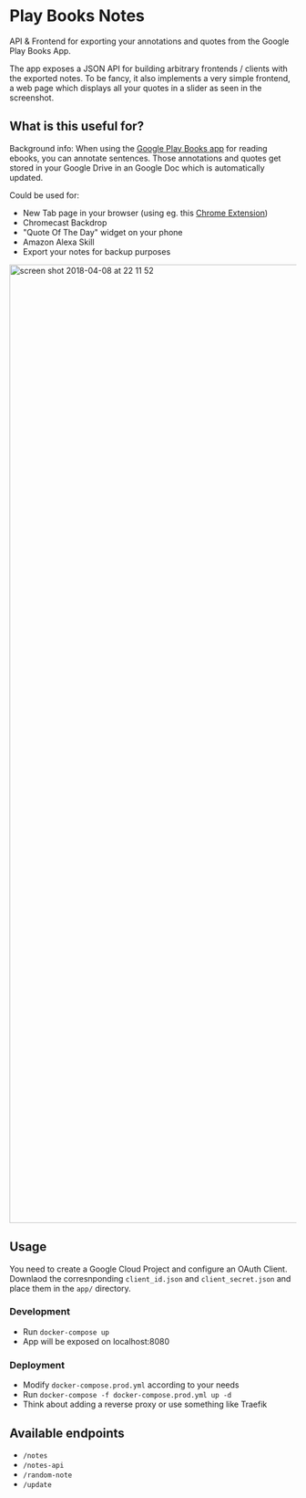 # Play Books Notes
API &amp; Frontend for exporting your annotations and quotes from the Google Play Books App.

The app exposes a JSON API for building arbitrary frontends / clients with the exported notes. To be fancy, it also implements a very simple frontend, a web page which displays all your quotes in a slider as seen in the screenshot.

## What is this useful for?
Background info: When using the [Google Play Books app](https://play.google.com/store/apps/details?id=com.google.android.apps.books&hl=en) for reading ebooks, you can annotate sentences. Those annotations and quotes get stored in your Google Drive in an Google Doc which is automatically updated.

Could be used for:
- New Tab page in your browser (using eg. this [Chrome Extension](https://github.com/jimschubert/newtab-redirect/wiki))
- Chromecast Backdrop
- "Quote Of The Day" widget on your phone
- Amazon Alexa Skill
- Export your notes for backup purposes

<img width="1680" alt="screen shot 2018-04-08 at 22 11 52" src="https://user-images.githubusercontent.com/3121306/38472156-d7cda50a-3b7b-11e8-9ca0-541296755118.png">

## Usage

You need to create a Google Cloud Project and configure an OAuth Client. Downlaod the corresnponding `client_id.json` and `client_secret.json` and place them in the `app/` directory.

### Development
- Run `docker-compose up`
- App will be exposed on localhost:8080

### Deployment
- Modify `docker-compose.prod.yml` according to your needs
- Run `docker-compose -f docker-compose.prod.yml up -d`
- Think about adding a reverse proxy or use something like Traefik

## Available endpoints
- `/notes`
- `/notes-api`
- `/random-note`
- `/update`

